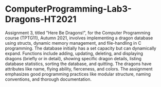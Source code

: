 # ComputerProgramming-Lab3-Dragons-HT2021

Assignment 3, titled "Here Be Dragons!", for the Computer Programming course (TPTG11), Autumn 2021, involves implementing a dragon database using structs, dynamic memory management, and file-handling in C programming. The database initially has a set capacity but can dynamically expand. Functions include adding, updating, deleting, and displaying dragons (briefly or in detail), showing specific dragon details, listing database statistics, sorting the database, and quitting. The dragons have attributes like name, flying ability, fierceness, and colors. The assignment emphasizes good programming practices like modular structure, naming conventions, and thorough documentation.
